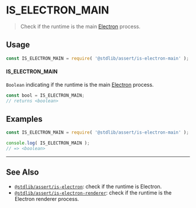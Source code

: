 <!--

@license Apache-2.0

Copyright (c) 2018 The Stdlib Authors.

Licensed under the Apache License, Version 2.0 (the "License");
you may not use this file except in compliance with the License.
You may obtain a copy of the License at

   http://www.apache.org/licenses/LICENSE-2.0

Unless required by applicable law or agreed to in writing, software
distributed under the License is distributed on an "AS IS" BASIS,
WITHOUT WARRANTIES OR CONDITIONS OF ANY KIND, either express or implied.
See the License for the specific language governing permissions and
limitations under the License.

-->

# IS_ELECTRON_MAIN

> Check if the runtime is the main [Electron][electron] process.

<section class="usage">

## Usage

```javascript
const IS_ELECTRON_MAIN = require( '@stdlib/assert/is-electron-main' );
```

#### IS_ELECTRON_MAIN

`Boolean` indicating if the runtime is the main [Electron][electron] process.

```javascript
const bool = IS_ELECTRON_MAIN;
// returns <boolean>
```

</section>

<!-- /.usage -->

<section class="examples">

## Examples

<!-- eslint no-undef: "error" -->

```javascript
const IS_ELECTRON_MAIN = require( '@stdlib/assert/is-electron-main' );

console.log( IS_ELECTRON_MAIN );
// => <boolean>
```

</section>

<!-- /.examples -->

<!-- Section for related `stdlib` packages. Do not manually edit this section, as it is automatically populated. -->

<section class="related">

* * *

## See Also

-   <span class="package-name">[`@stdlib/assert/is-electron`][@stdlib/assert/is-electron]</span><span class="delimiter">: </span><span class="description">check if the runtime is Electron.</span>
-   <span class="package-name">[`@stdlib/assert/is-electron-renderer`][@stdlib/assert/is-electron-renderer]</span><span class="delimiter">: </span><span class="description">check if the runtime is the Electron renderer process.</span>

</section>

<!-- /.related -->

<!-- Section for all links. Make sure to keep an empty line after the `section` element and another before the `/section` close. -->

<section class="links">

[electron]: http://electron.atom.io/

<!-- <related-links> -->

[@stdlib/assert/is-electron]: https://github.com/stdlib-js/stdlib/tree/develop/lib/node_modules/%40stdlib/assert/is-electron

[@stdlib/assert/is-electron-renderer]: https://github.com/stdlib-js/stdlib/tree/develop/lib/node_modules/%40stdlib/assert/is-electron-renderer

<!-- </related-links> -->

</section>

<!-- /.links -->
